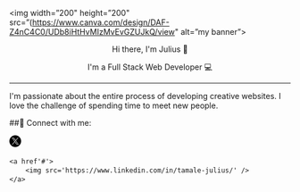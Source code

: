 <p align=”center”>

<img width=”200" height=”200" src=”(https://www.canva.com/design/DAF-Z4nC4C0/UDb8iHtHvMIzMvEvGZUJkQ/view" alt=”my banner”>

</p>


<p align='center'>
Hi there, I'm Julius 👋
</p>

<p align='center'>
I'm a Full Stack Web Developer 💻
</p>
<hr>

<p>
I'm passionate about the entire process of developing creative websites. I love the challenge of spending time to meet new people.
</p>

##🤝 Connect with me:
<div>
    <a href='https://twitter.com/tjewlius'>
        <img src='/icons/twitter.png' width='21px' alt='icon | Twitter' />
    </a>

    <a href'#'>
        <img src='https://www.linkedin.com/in/tamale-julius/' />
    </a>
</div>















<!-- ### Hi there 👋
 -->
<!--
**j3wlius/j3wlius** is a ✨ _special_ ✨ repository because its `README.md` (this file) appears on your GitHub profile.

Here are some ideas to get you started:

- 🔭 I’m currently working on ...
- 🌱 I’m currently learning ...
- 👯 I’m looking to collaborate on ...
- 🤔 I’m looking for help with ...
- 💬 Ask me about ...
- 📫 How to reach me: ...
- 😄 Pronouns: ...
- ⚡ Fun fact: ...
-->
